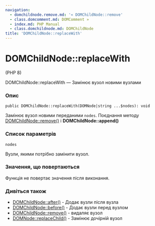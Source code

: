```yaml
---
navigation:
  - domchildnode.remove.md: '« DOMChildNode::remove'
  - class.domcomment.md: DOMComment »
  - index.md: PHP Manual
  - class.domchildnode.md: DOMChildNode
title: 'DOMChildNode::replaceWith'
---
```

# DOMChildNode::replaceWith

(PHP 8)

DOMChildNode::replaceWith — Замінює вузол новими вузлами

### Опис

```methodsynopsis
public DOMChildNode::replaceWith(DOMNode|string ...$nodes): void
```

Замінює вузол новими переданими `nodes`. Поєднання методу [DOMChildNode::remove()](domchildnode.remove.md) і **DOMChildNode::append()**

### Список параметрів

`nodes`

Вузли, якими потрібно замінити вузол.

### Значення, що повертаються

Функція не повертає значення після виконання.

### Дивіться також

-   [DOMChildNode::after()](domchildnode.after.md) - Додає вузли після вузла
-   [DOMChildNode::before()](domchildnode.before.md) - Додає вузли перед вузлом
-   [DOMChildNode::remove()](domchildnode.remove.md) - видаляє вузол
-   [DOMNode::replaceChild()](domnode.replacechild.md) - Замінює дочірній вузол
